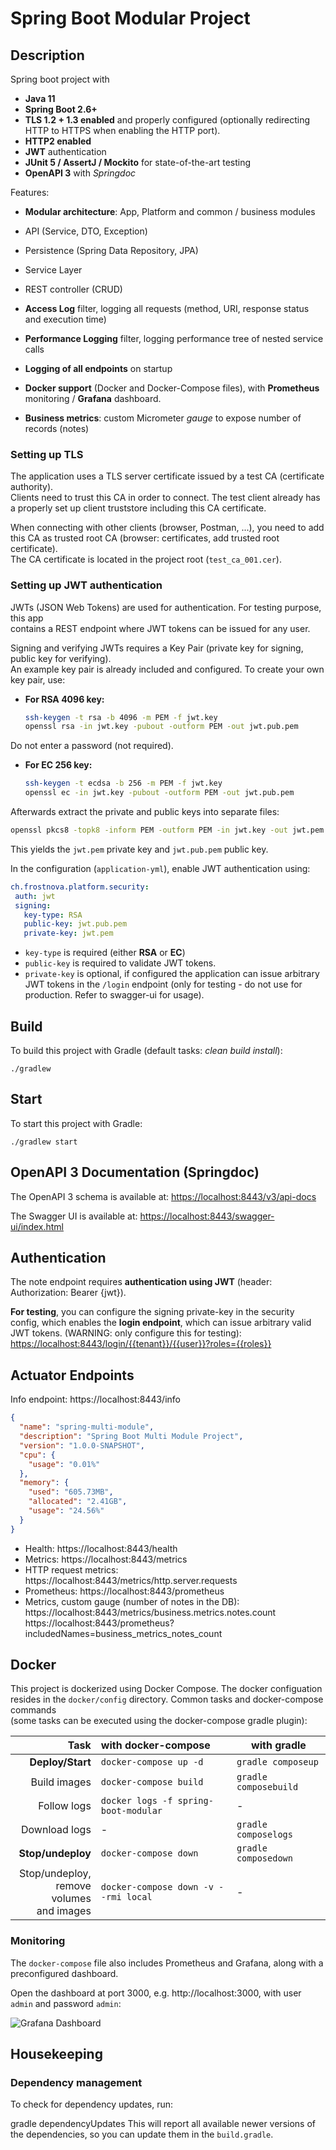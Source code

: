 # Spring Boot Modular Project

## Description

Spring boot project with

* **Java 11**
* **Spring Boot 2.6+**
* **TLS 1.2 + 1.3 enabled** and properly configured (optionally redirecting HTTP to HTTPS when enabling the HTTP port).
* **HTTP2 enabled**
* **JWT** authentication
* **JUnit 5 / AssertJ / Mockito** for state-of-the-art testing
* **OpenAPI 3** with *Springdoc*

Features:

* **Modular architecture**: App, Platform and common / business modules
* API (Service, DTO, Exception)
* Persistence (Spring Data Repository, JPA)
* Service Layer
* REST controller (CRUD)

* **Access Log** filter, logging all requests (method, URI, response status and execution time)
* **Performance Logging** filter, logging performance tree of nested service calls
* **Logging of all endpoints** on startup
* **Docker support** (Docker and Docker-Compose files), with **Prometheus** monitoring / **Grafana** dashboard.

* **Business metrics**: custom Micrometer *gauge* to expose number of records (notes)

### Setting up TLS

The application uses a TLS server certificate issued by a test CA (certificate authority).  
Clients need to trust this CA in order to connect. The test client already has a properly set up client truststore
including this CA certificate.

When connecting with other clients (browser, Postman, ...), you need to add this CA as trusted root CA (browser:
certificates, add trusted root certificate).  
The CA certificate is located in the project root (`test_ca_001.cer`).

### Setting up JWT authentication

JWTs (JSON Web Tokens) are used for authentication. For testing purpose, this app  
contains a REST endpoint where JWT tokens can be issued for any user.

Signing and verifying JWTs requires a Key Pair (private key for signing, public key for verifying).  
An example key pair is already included and configured. To create your own key pair, use:

* **For RSA 4096 key:**
  ```bash  
  ssh-keygen -t rsa -b 4096 -m PEM -f jwt.key  
  openssl rsa -in jwt.key -pubout -outform PEM -out jwt.pub.pem  
  ```  

Do not enter a password (not required).

* **For EC 256 key:**
   ```bash  
  ssh-keygen -t ecdsa -b 256 -m PEM -f jwt.key  
  openssl ec -in jwt.key -pubout -outform PEM -out jwt.pub.pem  
  ```  

Afterwards extract the private and public keys into separate files:

```bash  
openssl pkcs8 -topk8 -inform PEM -outform PEM -in jwt.key -out jwt.pem -nocrypt  
```  

This yields the `jwt.pem` private key and `jwt.pub.pem` public key.

In the configuration (`application-yml`), enable JWT authentication using:

```yaml  
ch.frostnova.platform.security:  
 auth: jwt 
 signing: 
   key-type: RSA 
   public-key: jwt.pub.pem 
   private-key: jwt.pem
 ```  

- `key-type` is required (either **RSA** or **EC**)
- `public-key` is required to validate JWT tokens.
- `private-key` is optional, if configured the application can issue arbitrary JWT tokens in the `/login` endpoint (only
  for testing - do not use for production. Refer to swagger-ui for usage).

## Build

To build this project with Gradle (default tasks: _clean build install_):

    ./gradlew 

## Start

To start this project with Gradle:

    ./gradlew start  

## OpenAPI 3 Documentation (Springdoc)

The OpenAPI 3 schema is available at: [https://localhost:8443/v3/api-docs]()

The Swagger UI is available at: [https://localhost:8443/swagger-ui/index.html]()

## Authentication

The note endpoint requires **authentication using JWT** (header: Authorization: Bearer {jwt}).

**For testing**, you can configure the signing private-key in the security config, which enables the **login endpoint**,
which can issue arbitrary valid JWT tokens. (WARNING: only configure this for testing):
[https://localhost:8443/login/{{tenant}}/{{user}}?roles={{roles}} ]()

## Actuator Endpoints

Info endpoint: https://localhost:8443/info

```json
{
  "name": "spring-multi-module",
  "description": "Spring Boot Multi Module Project",
  "version": "1.0.0-SNAPSHOT",
  "cpu": {
    "usage": "0.01%"
  },
  "memory": {
    "used": "605.73MB",
    "allocated": "2.41GB",
    "usage": "24.56%"
  }
}
```

* Health: https://localhost:8443/health
* Metrics: https://localhost:8443/metrics
* HTTP request metrics: https://localhost:8443/metrics/http.server.requests
* Prometheus: https://localhost:8443/prometheus
* Metrics, custom gauge (number of notes in the DB): <br>
  https://localhost:8443/metrics/business.metrics.notes.count<br>
  https://localhost:8443/prometheus?includedNames=business_metrics_notes_count

## Docker

This project is dockerized using Docker Compose. The docker configuation resides in the `docker/config` directory.
Common tasks and docker-compose commands   
(some tasks can be executed using the docker-compose gradle plugin):

| Task          | with docker-compose | with gradle |  
| -------------:|:---------------------|------------|  
| **Deploy/Start** | `docker-compose up -d` | `gradle composeup` |  
| Build images      | `docker-compose build` | `gradle composebuild` |  
| Follow logs | `docker logs -f spring-boot-modular` | - |  
| Download logs | - | `gradle composelogs` |  
| **Stop/undeploy** | `docker-compose down` |  `gradle composedown` |  
| Stop/undeploy, <br>remove volumes<br>and images | `docker-compose down -v --rmi local` | - |  

### Monitoring

The `docker-compose` file also includes Prometheus and Grafana, along with a preconfigured dashboard.

Open the dashboard at port 3000, e.g. http://localhost:3000, with user `admin` and password `admin`:

![Grafana Dashboard](grafana.png)

## Housekeeping

### Dependency management

To check for dependency updates, run:

gradle dependencyUpdates This will report all available newer versions of the dependencies, so you can update them in
the `build.gradle`.
